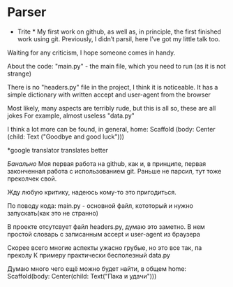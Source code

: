# Parser

* Trite *
My first work on github, as well as, in principle, the first finished work using git.
Previously, I didn’t parsil, here I’ve got my little talk too.



Waiting for any criticism, I hope someone comes in handy.

About the code:
"main.py" - the main file, which you need to run (as it is not strange)

There is no "headers.py" file in the project, I think it is noticeable.
It has a simple dictionary with written accept and user-agent from the browser

Most likely, many aspects are terribly rude, but this is all so, these are all jokes
For example, almost useless "data.py"


I think a lot more can be found, in general, home: Scaffold (body: Center (child: Text ("Goodbye and good luck")))

*google translator translates better


*Банально*
Моя первая работа на github, как и, в принципе, первая законченная работа с использованием git.
Раньше не парсил, тут тоже преколчек свой.



Жду любую критику, надеюсь кому-то это пригодиться.

По поводу кода:
main.py - основной файл, кототорый и нужно запускать(как это не странно)

В проекте отсутсвует файл headers.py, думаю это заметно.
В нем простой словарь с записанным accept и user-agent из браузера

Скорее всего многие аспекты ужасно грубые, но это все так, па преколу
К примеру практически бесполезный data.py

Думаю много чего ещё можно будет найти, в общем home: Scaffold(body: Center(child: Text("Пака и удачи")))
